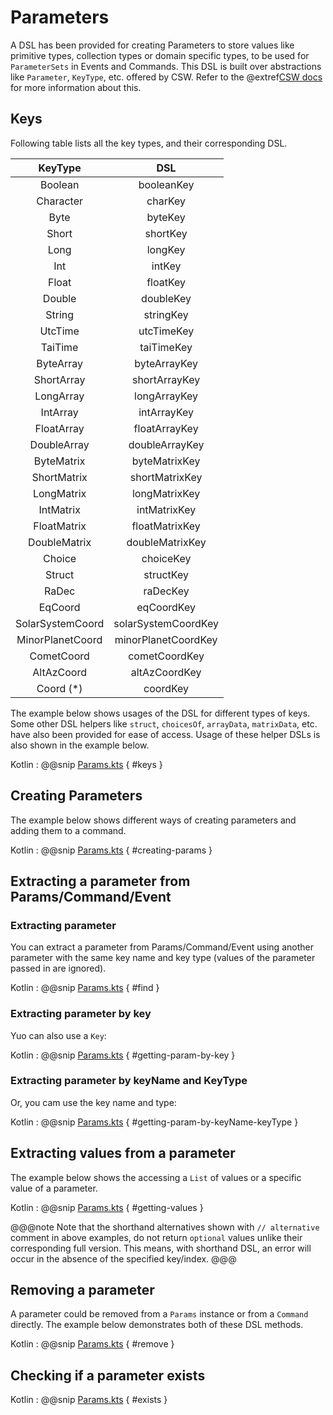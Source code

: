 # Parameters

A DSL has been provided for creating Parameters to store values like primitive types, collection types or domain specific types,
to be used for `ParameterSets` in Events and Commands.
This DSL is built over abstractions like `Parameter`, `KeyType`, etc. offered by CSW.
Refer to the @extref[CSW docs](csw:params/keys-parameters) for more information about this. 

## Keys

Following table lists all the key types, and their corresponding DSL.

| KeyType             | DSL                  |
| :-----------------: |:--------------------------: |
| Boolean             | booleanKey                  |
| Character           | charKey                     |
| Byte                | byteKey                     |
| Short               | shortKey                    |
| Long                | longKey                     |
| Int                 | intKey                      |
| Float               | floatKey                    |
| Double              | doubleKey                   |
| String              | stringKey                   |
| UtcTime             | utcTimeKey                  |
| TaiTime             | taiTimeKey                  |
| ByteArray           | byteArrayKey                |
| ShortArray          | shortArrayKey               |
| LongArray           | longArrayKey                |
| IntArray            | intArrayKey                 |
| FloatArray          | floatArrayKey               |
| DoubleArray         | doubleArrayKey              |
| ByteMatrix          | byteMatrixKey               |
| ShortMatrix         | shortMatrixKey              |
| LongMatrix          | longMatrixKey               |
| IntMatrix           | intMatrixKey                |
| FloatMatrix         | floatMatrixKey              |
| DoubleMatrix        | doubleMatrixKey             |
| Choice              | choiceKey                   |
| Struct              | structKey                   |
| RaDec               | raDecKey                    |
| EqCoord             | eqCoordKey                  |
| SolarSystemCoord    | solarSystemCoordKey         |
| MinorPlanetCoord    | minorPlanetCoordKey         |
| CometCoord          | cometCoordKey               |
| AltAzCoord          | altAzCoordKey               |
| Coord  (*)          | coordKey                    |

The example below shows usages of the DSL for different types of keys. Some other DSL helpers like `struct`, `choicesOf`, `arrayData`, `matrixData`, etc.
have also been provided for ease of access. Usage of these helper DSLs is also shown in the example below.

Kotlin
: @@snip [Params.kts](../../../../../../../../examples/src/main/kotlin/esw/ocs/scripts/examples/paradox/ParamsExample.kts) { #keys }  


## Creating Parameters

The example below shows different ways of creating parameters and adding them to a command.

Kotlin
: @@snip [Params.kts](../../../../../../../../examples/src/main/kotlin/esw/ocs/scripts/examples/paradox/ParamsExample.kts) { #creating-params }  

## Extracting a parameter from Params/Command/Event

### Extracting parameter

You can extract a parameter from Params/Command/Event using another parameter with the same key name and key type (values of the parameter passed in are ignored).

Kotlin
: @@snip [Params.kts](../../../../../../../../examples/src/main/kotlin/esw/ocs/scripts/examples/paradox/ParamsExample.kts) { #find }  

### Extracting parameter by key

Yuo can also use a `Key`:

Kotlin
: @@snip [Params.kts](../../../../../../../../examples/src/main/kotlin/esw/ocs/scripts/examples/paradox/ParamsExample.kts) { #getting-param-by-key }  

### Extracting parameter by keyName and KeyType

Or, you cam use the key name and type:

Kotlin
: @@snip [Params.kts](../../../../../../../../examples/src/main/kotlin/esw/ocs/scripts/examples/paradox/ParamsExample.kts) { #getting-param-by-keyName-keyType }  

## Extracting values from a parameter

The example below shows the accessing a `List` of values or a specific value of a parameter.

Kotlin
: @@snip [Params.kts](../../../../../../../../examples/src/main/kotlin/esw/ocs/scripts/examples/paradox/ParamsExample.kts) { #getting-values }  

@@@note
Note that the shorthand alternatives shown with `// alternative` comment in above examples, do not return `optional` values
unlike their corresponding full version. This means, with shorthand DSL, an error will occur in the absence of the specified key/index.
@@@


## Removing a parameter

A parameter could be removed from a `Params` instance or from a `Command` directly. The example below demonstrates both of these DSL methods.

Kotlin
: @@snip [Params.kts](../../../../../../../../examples/src/main/kotlin/esw/ocs/scripts/examples/paradox/ParamsExample.kts) { #remove }  

## Checking if a parameter exists

Kotlin
: @@snip [Params.kts](../../../../../../../../examples/src/main/kotlin/esw/ocs/scripts/examples/paradox/ParamsExample.kts) { #exists }

